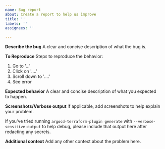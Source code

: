 ```yaml
---
name: Bug report
about: Create a report to help us improve
title: ''
labels: ''
assignees: ''

---
```


**Describe the bug**
A clear and concise description of what the bug is.

**To Reproduce**
Steps to reproduce the behavior:
1. Go to '...'
2. Click on '....'
3. Scroll down to '....'
4. See error

**Expected behavior**
A clear and concise description of what you expected to happen.

**Screenshots/Verbose output**
If applicable, add screenshots to help explain your problem.

If you've tried running `argocd-terraform-plugin generate` with `--verbose-sensitive-output` to help debug, please include that output here after redacting any secrets.

**Additional context**
Add any other context about the problem here.
